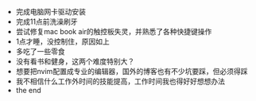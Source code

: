 - 完成电脑网卡驱动安装
- 完成11点前洗澡刷牙
- 尝试修复mac book air的触控板失灵，并熟悉了各种快捷键操作
- 1点才睡，没控制住，原因如上
- 多吃了一些零食
- 没有看书和健身，这两个难度特别大？
- 想要把nvim配置成专业的编辑器，国外的博客也有不少坑要踩，但必须得踩
- 我不相信什么工作外时间的技能提高，工作时间我也得好好想想办法
- the end